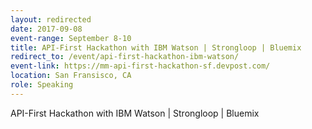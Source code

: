 ```yaml
---
layout: redirected
date: 2017-09-08
event-range: September 8-10
title: API-First Hackathon with IBM Watson | Strongloop | Bluemix
redirect_to: /event/api-first-hackathon-ibm-watson/
event-link: https://mm-api-first-hackathon-sf.devpost.com/
location: San Fransisco, CA
role: Speaking
---
```

API-First Hackathon with IBM Watson | Strongloop | Bluemix
